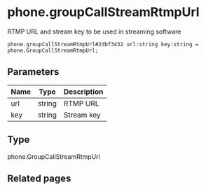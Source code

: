 # phone.groupCallStreamRtmpUrl
RTMP URL and stream key to be used in streaming software

```
phone.groupCallStreamRtmpUrl#2dbf3432 url:string key:string = phone.GroupCallStreamRtmpUrl;
```

## Parameters
| Name | Type | Description |
| ---- | :----: | ----------- |
| url | string | RTMP URL |
| key | string | Stream key |


## Type
phone.GroupCallStreamRtmpUrl

## Related pages
